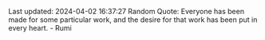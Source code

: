 Last updated: 2024-04-02 16:37:27
Random Quote: Everyone has been made for some particular work, and the desire for that work has been put in every heart. - Rumi